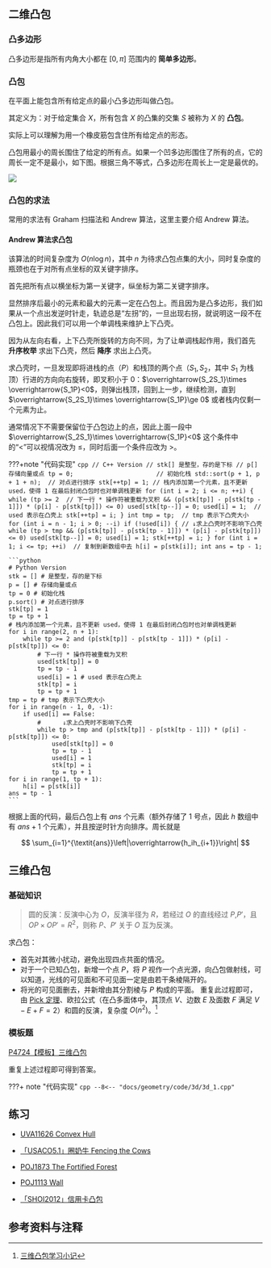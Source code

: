 ## 二维凸包

### 凸多边形

凸多边形是指所有内角大小都在 $[0,\pi]$ 范围内的 **简单多边形**。

### 凸包

在平面上能包含所有给定点的最小凸多边形叫做凸包。

其定义为：对于给定集合 $X$，所有包含 $X$ 的凸集的交集 $S$ 被称为 $X$ 的 **凸包**。

实际上可以理解为用一个橡皮筋包含住所有给定点的形态。

凸包用最小的周长围住了给定的所有点。如果一个凹多边形围住了所有的点，它的周长一定不是最小，如下图。根据三角不等式，凸多边形在周长上一定是最优的。

![](./images/ch.png)

### 凸包的求法

常用的求法有 Graham 扫描法和 Andrew 算法，这里主要介绍 Andrew 算法。

#### Andrew 算法求凸包

该算法的时间复杂度为 $O(n\log n)$，其中 $n$ 为待求凸包点集的大小，同时复杂度的瓶颈也在于对所有点坐标的双关键字排序。

首先把所有点以横坐标为第一关键字，纵坐标为第二关键字排序。

显然排序后最小的元素和最大的元素一定在凸包上。而且因为是凸多边形，我们如果从一个点出发逆时针走，轨迹总是“左拐”的，一旦出现右拐，就说明这一段不在凸包上。因此我们可以用一个单调栈来维护上下凸壳。

因为从左向右看，上下凸壳所旋转的方向不同，为了让单调栈起作用，我们首先 **升序枚举** 求出下凸壳，然后 **降序** 求出上凸壳。

求凸壳时，一旦发现即将进栈的点（$P$）和栈顶的两个点（$S_1,S_2$，其中 $S_1$ 为栈顶）行进的方向向右旋转，即叉积小于 $0$：$\overrightarrow{S_2S_1}\times \overrightarrow{S_1P}<0$，则弹出栈顶，回到上一步，继续检测，直到 $\overrightarrow{S_2S_1}\times \overrightarrow{S_1P}\ge 0$ 或者栈内仅剩一个元素为止。

通常情况下不需要保留位于凸包边上的点，因此上面一段中 $\overrightarrow{S_2S_1}\times \overrightarrow{S_1P}<0$ 这个条件中的“$<$”可以视情况改为 $\le$，同时后面一个条件应改为 $>$。

???+note "代码实现"
    ```cpp
    // C++ Version
    // stk[] 是整型，存的是下标
    // p[] 存储向量或点
    tp = 0;                       // 初始化栈
    std::sort(p + 1, p + 1 + n);  // 对点进行排序
    stk[++tp] = 1;
    // 栈内添加第一个元素，且不更新 used，使得 1 在最后封闭凸包时也对单调栈更新
    for (int i = 2; i <= n; ++i) {
      while (tp >= 2  // 下一行 * 操作符被重载为叉积
             && (p[stk[tp]] - p[stk[tp - 1]]) * (p[i] - p[stk[tp]]) <= 0)
        used[stk[tp--]] = 0;
      used[i] = 1;  // used 表示在凸壳上
      stk[++tp] = i;
    }
    int tmp = tp;  // tmp 表示下凸壳大小
    for (int i = n - 1; i > 0; --i)
      if (!used[i]) {
        // ↓求上凸壳时不影响下凸壳
        while (tp > tmp && (p[stk[tp]] - p[stk[tp - 1]]) * (p[i] - p[stk[tp]]) <= 0)
          used[stk[tp--]] = 0;
        used[i] = 1;
        stk[++tp] = i;
      }
    for (int i = 1; i <= tp; ++i)  // 复制到新数组中去
      h[i] = p[stk[i]];
    int ans = tp - 1;
    ```
    
    ```python
    # Python Version
    stk = [] # 是整型，存的是下标
    p = [] # 存储向量或点
    tp = 0 # 初始化栈
    p.sort() # 对点进行排序
    stk[tp] = 1
    tp = tp + 1
    # 栈内添加第一个元素，且不更新 used，使得 1 在最后封闭凸包时也对单调栈更新
    for i in range(2, n + 1):
        while tp >= 2 and (p[stk[tp]] - p[stk[tp - 1]]) * (p[i] - p[stk[tp]]) <= 0:
            # 下一行 * 操作符被重载为叉积
            used[stk[tp]] = 0
            tp = tp - 1
            used[i] = 1 # used 表示在凸壳上
            stk[tp] = i
            tp = tp + 1
    tmp = tp # tmp 表示下凸壳大小
    for i in range(n - 1, 0, -1):
        if used[i] == False:
            #      ↓求上凸壳时不影响下凸壳
            while tp > tmp and (p[stk[tp]] - p[stk[tp - 1]]) * (p[i] - p[stk[tp]]) <= 0:
                used[stk[tp]] = 0
                tp = tp - 1
                used[i] = 1
                stk[tp] = i
                tp = tp + 1
    for i in range(1, tp + 1):
        h[i] = p[stk[i]]
    ans = tp - 1
    ```

根据上面的代码，最后凸包上有 $\textit{ans}$ 个元素（额外存储了 $1$ 号点，因此 $h$ 数组中有 $\textit{ans}+1$ 个元素），并且按逆时针方向排序。周长就是

$$
\sum_{i=1}^{\textit{ans}}\left|\overrightarrow{h_ih_{i+1}}\right|
$$

## 三维凸包

### 基础知识

> 圆的反演：反演中心为 $O$，反演半径为 $R$，若经过 $O$ 的直线经过 $P$,$P′$，且 $OP\times OP′=R^{2}$，则称 $P$、$P′$ 关于 $O$ 互为反演。

求凸包：

- 首先对其微小扰动，避免出现四点共面的情况。
- 对于一个已知凸包，新增一个点 $P$，将 $P$ 视作一个点光源，向凸包做射线，可以知道，光线的可见面和不可见面一定是由若干条棱隔开的。
-   将光的可见面删去，并新增由其分割棱与 $P$ 构成的平面。
    重复此过程即可，由 [Pick 定理](./pick.md)、欧拉公式（在凸多面体中，其顶点 $V$、边数 $E$ 及面数 $F$ 满足 $V−E+F=2$）和圆的反演，复杂度 $O(n^2)$。[^3d-v]

### 模板题

[P4724【模板】三维凸包](https://www.luogu.com.cn/problem/P4724)

重复上述过程即可得到答案。

???+ note "代码实现"
    ```cpp
    --8<-- "docs/geometry/code/3d/3d_1.cpp"
    ```

## 练习

- [UVA11626 Convex Hull](https://uva.onlinejudge.org/index.php?option=com_onlinejudge&Itemid=8&category=78&page=show_problem&problem=2673)

- [「USACO5.1」圈奶牛 Fencing the Cows](https://www.luogu.com.cn/problem/P2742)

- [POJ1873 The Fortified Forest](http://poj.org/problem?id=1873)

- [POJ1113 Wall](http://poj.org/problem?id=1113)

- [「SHOI2012」信用卡凸包](https://www.luogu.com.cn/problem/P3829)

## 参考资料与注释

[^3d-v]: [三维凸包学习小记](https://www.cnblogs.com/xzyxzy/p/10225804.html)

